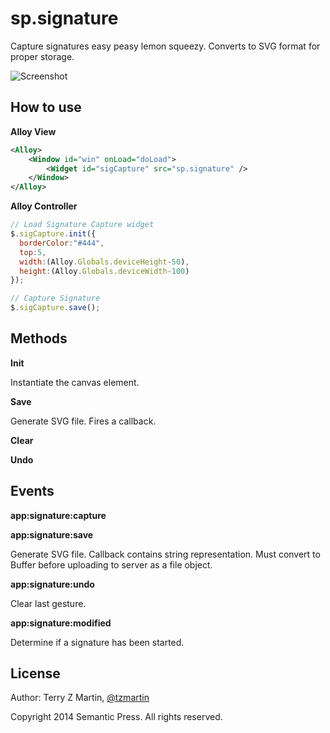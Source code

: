 # sp.signature

Capture signatures easy peasy lemon squeezy. Converts to SVG format for proper storage.

![Screenshot](https://s3.amazonaws.com/tz-sp-signature/2014-11-17+11_00_41.gif)

## How to use

**Alloy View**

```xml
<Alloy>
	<Window id="win" onLoad="doLoad">
	    <Widget id="sigCapture" src="sp.signature" />
	</Window>
</Alloy>
```

**Alloy Controller**

```javascript
// Load Signature Capture widget
$.sigCapture.init({
  borderColor:"#444",
  top:5,
  width:(Alloy.Globals.deviceHeight-50),
  height:(Alloy.Globals.deviceWidth-100)
});

// Capture Signature
$.sigCapture.save();
```

## Methods

**Init**

Instantiate the canvas element.

**Save**

Generate SVG file. Fires a callback.

**Clear**

**Undo**

## Events

**app:signature:capture**

**app:signature:save**

Generate SVG file. Callback contains string representation. Must convert to Buffer before uploading to server as a file object.

**app:signature:undo**

Clear last gesture.

**app:signature:modified**

Determine if a signature has been started.

## License

Author: Terry Z Martin, [@tzmartin](http://twitter.com/tzmartin)

Copyright 2014 Semantic Press.  All rights reserved.